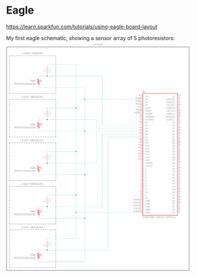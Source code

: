 # Eagle

https://learn.sparkfun.com/tutorials/using-eagle-board-layout

My first eagle schematic, showing a sensor array of 5 photoresistors:
![Schematic](schematic-1.png)
